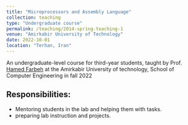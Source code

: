```yaml
---
title: "Microprocessors and Assembly Language"
collection: teaching
type: "Undergraduate course"
permalink: /teaching/2014-spring-teaching-1
venue: "Amirkabir University of Technology"
date: 2022-10-01
location: "Terhan, Iran"
---
```


An undergraduate-level course for third-year students, taught by Prof. [Hamed Farbeh]() at the Amirkabir University of technology, School of Computer Engineering in fall 2022

## Responsibilities:
- Mentoring students in the lab and helping them with tasks.
- preparing lab instruction and projects.